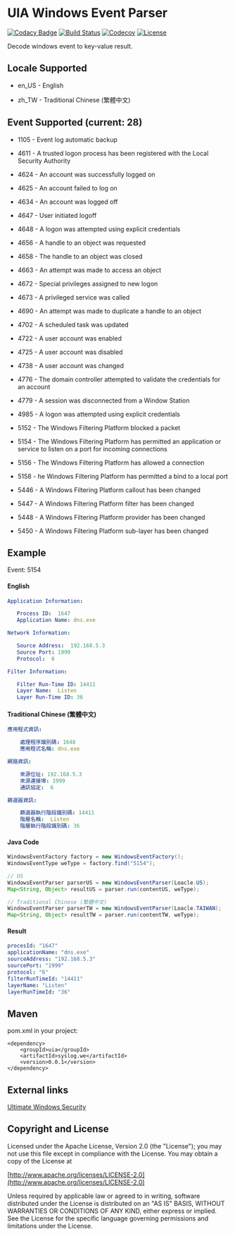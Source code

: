 UIA Windows Event Parser
================

[![Codacy Badge](https://api.codacy.com/project/badge/Grade/c48a821f715549adafca7dd853fc71eb)](https://www.codacy.com/app/gazer2kanlin/uia-syslog-we4j?utm_source=github.com&amp;utm_medium=referral&amp;utm_content=gazer2kanlin/uia.syslog.we4j&amp;utm_campaign=Badge_Grade)
[![Build Status](https://travis-ci.org/gazer2kanlin/uia.syslog.we4j.svg?branch=master)](https://travis-ci.org/gazer2kanlin/uia.syslog.we4j)
[![Codecov](https://img.shields.io/codecov/c/github/gazer2kanlin/uia.syslog.we4j.svg)](https://codecov.io/gh/gazer2kanlin/uia.syslog.we4j)
[![License](https://img.shields.io/github/license/gazer2kanlin/uia.syslog.we4j.svg)](LICENSE)

Decode windows event to key-value result.


## Locale Supported

* en_US - English

* zh_TW - Traditional Chinese (繁體中文)

## Event Supported (current: 28)

* 1105 - Event log automatic backup

* 4611 - A trusted logon process has been registered with the Local Security Authority

* 4624 - An account was successfully logged on

* 4625 - An account failed to log on

* 4634 - An account was logged off

* 4647 - User initiated logoff

* 4648 - A logon was attempted using explicit credentials

* 4656 - A handle to an object was requested

* 4658 - The handle to an object was closed

* 4663 - An attempt was made to access an object

* 4672 - Special privileges assigned to new logon

* 4673 - A privileged service was called

* 4690 - An attempt was made to duplicate a handle to an object

* 4702 - A scheduled task was updated

* 4722 - A user account was enabled

* 4725 - A user account was disabled

* 4738 - A user account was changed

* 4776 - The domain controller attempted to validate the credentials for an account

* 4779 - A session was disconnected from a Window Station

* 4985 - A logon was attempted using explicit credentials

* 5152 - The Windows Filtering Platform blocked a packet

* 5154 - The Windows Filtering Platform has permitted an application or service to listen on a port for incoming connections

* 5156 - The Windows Filtering Platform has allowed a connection

* 5158 - he Windows Filtering Platform has permitted a bind to a local port

* 5446 - A Windows Filtering Platform callout has been changed

* 5447 - A Windows Filtering Platform filter has been changed

* 5448 - A Windows Filtering Platform provider has been changed

* 5450 - A Windows Filtering Platform sub-layer has been changed


## Example

Event: 5154

#### English
``` yaml
Application Information:

   Process ID:  1647
   Application Name: dns.exe

Network Information:

   Source Address:  192.168.5.3
   Source Port: 1999
   Protocol:  6

Filter Information:

   Filter Run-Time ID: 14411
   Layer Name:  Listen
   Layer Run-Time ID: 36
```

#### Traditional Chinese (繁體中文)
``` yaml
應用程式資訊:

    處理程序識別碼: 1648
    應用程式名稱: dns.exe

網路資訊:

    來源位址: 192.168.5.3
    來源連接埠: 1999
    通訊協定:  6

篩選器資訊:

    篩選器執行階段識別碼: 14411
    階層名稱:  Listen
    階層執行階段識別碼: 36
```
#### Java Code

``` Java
WindowsEventFactory factory = new WindowsEventFactory();
WindowsEventType weType = factory.find("5154");

// US
WindowsEventParser parserUS = new WindowsEventParser(Loacle.US);
Map<String, Object> resultUS = parser.run(contentUS, weType);

// Traditional Chinese (繁體中文)
WindowsEventParser parserTW = new WindowsEventParser(Loacle.TAIWAN);
Map<String, Object> resultTW = parser.run(contentTW, weType);
```

#### Result
``` yaml
procesId: "1647"
applicationName: "dns.exe"
sourceAddress: "192.168.5.3"
sourcePort: "1999"
protocol: "6"
filterRunTimeId: "14411"
layerName: "Listen"
layerRunTimeId: "36"
```

## Maven
pom.xml in your project:
```
<dependency>
    <groupId>uia</groupId>
    <artifactId>syslog.we</artifactId>
    <version>0.0.1</version>
</dependency>
```

## External links
[Ultimate Windows Security](https://www.ultimatewindowssecurity.com/securitylog/encyclopedia/default.aspx)


## Copyright and License

Licensed under the Apache License, Version 2.0 (the "License");
you may not use this file except in compliance with the License.
You may obtain a copy of the License at

[http://www.apache.org/licenses/LICENSE-2.0](http://www.apache.org/licenses/LICENSE-2.0)

Unless required by applicable law or agreed to in writing, software
distributed under the License is distributed on an "AS IS" BASIS,
WITHOUT WARRANTIES OR CONDITIONS OF ANY KIND, either express or implied.
See the License for the specific language governing permissions and
limitations under the License.
